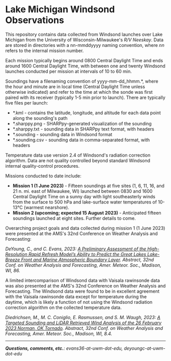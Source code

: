 # Lake Michigan Windsond Observations
This repository contains data collected from Windsond launches over Lake Michigan from the University of Wisconsin-Milwaukee's <i>R/V Neeskay</i>. Data are stored in directories with a nn-mmddyyyy naming convention, where <i>nn</i> refers to the internal mission number.

Each mission typically begins around 0800 Central Daylight Time and ends around 1600 Central Daylight Time, with between one and twenty Windsond launches conducted per mission at intervals of 10 to 60 min.

Soundings have a filenaming convention of yyyy-mm-dd_hhmm.*, where the hour and minute are in local time (Central Daylight Time unless otherwise indicated) and refer to the time at which the sonde was first paired with its receiver (typically 1-5 min prior to launch). There are typically five files per launch:
<ul>
  <li>*.kml - contains the latitude, longitude, and altitude for each data point along the sounding's path</li>
  <li>*.sharppy.png - SHARPpy-generated visualization of the sounding</li>
  <li>*.sharppy.txt - sounding data in SHARPpy text format, with headers</li>
  <li>*.sounding - sounding data in Windsond format</li>
  <li>*.sounding.csv - sounding data in comma-separated format, with headers</li>
</ul>

Temperature data use version 2.4 of Windsond's radiation correction algorithm. Data are not quality controlled beyond standard Windsond internal quality-control procedures.

Missions conducted to date include:
<ul>
  <li><b>Mission 1 (1 June 2023)</b> - Fifteen soundings at five sites (1, 6, 11, 16, and 21 n. mi. east of Milwaukee, WI) launched between 0830 and 1600 Central Daylight Time on a sunny day with light southeasterly winds from the surface to 500 hPa and lake-surface water temperatures of 10-13°C (warmest nearshore).</li>
  <li><b>Mission 2 (upcoming; expected 15 August 2023)</b> - Anticipated fifteen soundings launched at eight sites. Further details to come.</li>
</ul>

Overarching project goals and data collected during mission 1 (1 June 2023) were presented at the AMS's 32nd Conference on Weather Analysis and Forecasting:

<p><i>DeYoung, C., and C. Evans, 2023: <a href="https://ams.confex.com/ams/WAFNWPMS/meetingapp.cgi/Paper/425215">A Preliminary Assessment of the High-Resolution Rapid Refresh Model’s Ability to Predict the Great Lakes Lake-Breeze Front and Marine Atmospheric Boundary Layer</a>. Abstract, 32nd Conf. on Weather Analysis and Forecasting, Amer. Meteor. Soc., Madison, WI, 86.</i>

A limited intercomparison of Windsond data with Vaisala rawinsonde data was also presented at the AMS's 32nd Conference on Weather Analysis and Forecasting. The Windsond data were found to be in excellent agreement with the Vaisala rawinsonde data except for temperature during the daytime, which is likely a function of not using the Windsond radiation correction algorithm on the collected temperature data.

<p><i>Diedrichsen, M., M. C. Coniglio, E. Rasmussen, and S. M. Waugh, 2023: <a href="https://ams.confex.com/ams/WAFNWPMS/meetingapp.cgi/Paper/425474">A Targeted Sounding and LiDAR Retrieved Wind Analysis of the 26 February 2023 Norman, OK Tornado</a>. Abstract, 32nd Conf. on Weather Analysis and Forecasting, Amer. Meteor. Soc., Madison, WI, 8.4.</i>

<hr>
<i><b>Questions, comments, etc.</b>: evans36-at-uwm-dot-edu, deyoungc-at-uwm-dot-edu</i>
